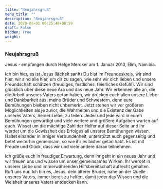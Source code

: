 ```yaml
---
title: "Neujahrsgruß"
menu_title: ""
description: "Neujahrsgruß"
date: 2020-08-01 06:25:48+00:59
draft: False
hidden: True
weight:
---
```

### Neujahrsgruß

Jesus - empfangen durch Helge Mercker am 1. Januar 2013, Elim, Namibia.

Ich bin hier, es ist Jesus (lächelt sanft) Du bist im Freundeskreis, wir sind hier, wir sind alle hier, um dir zu sagen, wie sehr wir dich lieben und unsere Freundschaft schätzen (freudiges, festliches, feierliches Gefühl).
Wir sind glücklich über diese neue Ära und das neue Jahr. Wir erkennen alle an, die die Arbeit unseres Vaters getan haben, wir drücken euch allen unsere Liebe und Dankbarkeit aus, meine Brüder und Schwestern, denn eure Bemühungen bleiben nicht unbemerkt. Jetzt stehen wir vor größeren Möglichkeiten als je zuvor, die Wahrheiten und die Existenz der Gabe unseres Vaters, Seiner Liebe, zu teilen. Jeder und jede wird in euren Bemühungen gewürdigt und viele weitere und größere Aufgaben warten auf euch. Wisset um die mächtige Zahl der Helfer auf dieser Seite und ihr werdet um die Gewissheit des Erfolges all unserer Bemühungen wissen. Haltet einander in inniger Verbundenheit, unterstützt euch gegenseitig und betet weiterhin gemeinsam, so wie ihr es bisher getan habt. Es ist mit Freude und Glück, dass wir und viele andere daran teilnehmen.

Ich grüße euch in freudiger Erwartung, denn ihr geht in ein neues Jahr und wir freuen uns und wissen um unser gemeinsames Wirken. Ihr werdet in unserer Liebe und immerwährenden Hilfsbereitschaft aufrecht gehalten. Ruft uns nur.
Ich bin es, Jesus, dein älterer Bruder, nahe an der Quelle unseres Vaters, immer bereit zu helfen, damit jeder das Wissen und die Weisheit unseres Vaters entdecken kann.
